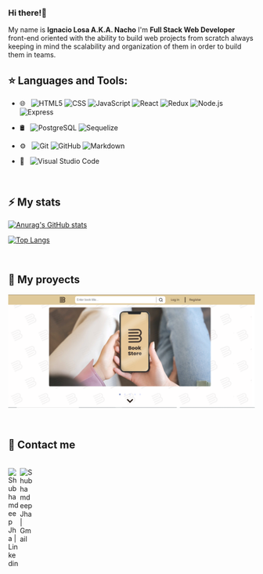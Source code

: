 &nbsp;
### Hi there!👋 

My name is <b>Ignacio Losa A.K.A. Nacho</b> I'm <b>Full Stack Web Developer</b> front-end oriented with the ability to build web projects from scratch always keeping in mind the scalability and organization of them in order to build them in teams.
<br>

## :star: Languages and Tools:

- 🌐 &nbsp;
  ![HTML5](https://img.shields.io/badge/-HTML5-696969?style=flat&logo=HTML5)
  ![CSS](https://img.shields.io/badge/-CSS-696969?style=flat&logo=CSS3&logoColor=1572B6)
  ![JavaScript](https://img.shields.io/badge/-JavaScript-696969?style=flat&logo=javascript)
  ![React](https://img.shields.io/badge/-React-696969?style=flat&logo=react)
  ![Redux](https://img.shields.io/badge/-Redux-696969?style=flat&logo=redux)
  ![Node.js](https://img.shields.io/badge/-Node.js-696969?style=flat&logo=node.js)
  ![Express](https://img.shields.io/badge/-Express-696969?style=flat&logo=express)
  
- 🛢 &nbsp;
  ![PostgreSQL](https://img.shields.io/badge/-PostgreSQL-696969?style=flat&logo=postgreSQL)
  ![Sequelize](https://img.shields.io/badge/-Sequelize-696969?style=flat&logo=Sequelize)
  
- ⚙️ &nbsp;
  ![Git](https://img.shields.io/badge/-Git-696969?style=flat&logo=git)
  ![GitHub](https://img.shields.io/badge/-GitHub-696969?style=flat&logo=github)
  ![Markdown](https://img.shields.io/badge/-Markdown-696969?style=flat&logo=markdown)
  
- 🔧 &nbsp;
  ![Visual Studio Code](https://img.shields.io/badge/-Visual%20Studio%20Code-696969?style=flat&logo=visual-studio-code&logoColor=007ACC)

&nbsp;

## ⚡ My stats

[![Anurag's GitHub stats](https://github-readme-stats.vercel.app/api?username=nacholosa&hide=issues,contribs&count_private=true&show_icons=true&theme=dracula&hide_title=true)](https://github.com/anuraghazra/github-readme-stats)

[![Top Langs](https://github-readme-stats.vercel.app/api/top-langs/?username=nacholosa&layout=compact&theme=dracula)](https://github.com/anuraghazra/github-readme-stats)

&nbsp;

## :pushpin: My proyects
<p>
  <a><img src="https://github.com/AM4772/Henry-PF/blob/main/Bookstore.PNG" width='800px'></a>
</p>

&nbsp;

## 📩 Contact me

<br>

  <a href="https://www.linkedin.com/in/ignacio-losa/" target='_blank'>
    <img align="left" alt="Shubhamdeep Jha | Linkedin" width="24px" src="https://github.com/TheDudeThatCode/TheDudeThatCode/blob/master/Assets/Linkedin.svg" />
  </a>
  <a href="mailto:ignaciomlosa@gmail.com" target='_blank'>
    <img align="left" alt="Shubhamdeep Jha | Gmail" width="26px" src="https://github.com/TheDudeThatCode/TheDudeThatCode/blob/master/Assets/Gmail.svg" />
  </a>
<br>
<!-- 
[![Linkedin](https://img.shields.io/badge/-LinkedIn-blue?style=flat&logo=Linkedin&logoColor=white)](https://www.linkedin.com/in/ignacio-losa/)
[![Gmail](https://img.shields.io/badge/-Gmail-c14438?style=flat&logo=Gmail&logoColor=white)](mailto:ignaciomlosa@gmail.com)
[![Outlook](https://img.shields.io/badge/-Outlook-0078D4?style=flat&logo=Microsoft-Outlook&logoColor=white)](mailto:ignaciomlosa@gmail.com)
[![Github](https://img.shields.io/badge/-Github-000?style=flat&logo=Github&logoColor=white)](https://github.com/NachoLosa)
-->
